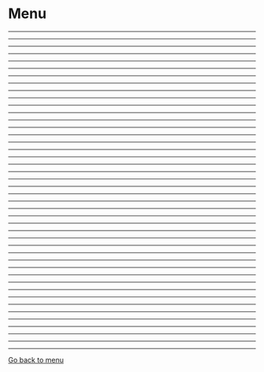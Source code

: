 # Menu

--------
--------
--------
--------
--------
--------
--------
--------
--------
--------
--------
--------
--------
--------
--------
--------
--------
--------
--------
--------
--------
--------
--------
--------
--------
--------
--------
--------
--------
--------
--------
--------
--------
--------
--------
--------
--------
--------
--------
--------
--------
--------
--------
--------


[Go back to menu](#menu)
